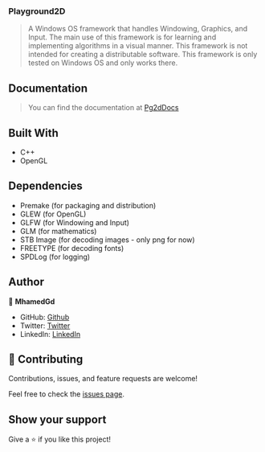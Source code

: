 ### Playground2D

> A Windows OS framework that handles Windowing, Graphics, and Input. The main use of this framework is for learning and implementing algorithms in a visual manner. This framework is not intended for creating a distributable software. This framework is only tested on Windows OS and only works there.

## Documentation

> You can find the documentation at [Pg2dDocs](https://mhamedgd.github.io/Pg2dDocs/)

## Built With

- C++
- OpenGL

## Dependencies

- Premake (for packaging and distribution)
- GLEW (for OpenGL)
- GLFW (for Windowing and Input)
- GLM (for mathematics)
- STB Image (for decoding images - only png for now)
- FREETYPE (for decoding fonts)
- SPDLog (for logging)


## Author

👤 **MhamedGd**

- GitHub: [Github](https://github.com/mhamedGd)
- Twitter: [Twitter](https://twitter.com/mhamedKGD)
- LinkedIn: [LinkedIn](https://www.linkedin.com/in/mohammed-k-b10450107/)

## 🤝 Contributing

Contributions, issues, and feature requests are welcome!

Feel free to check the [issues page](../../issues/).

## Show your support

Give a ⭐️ if you like this project!
